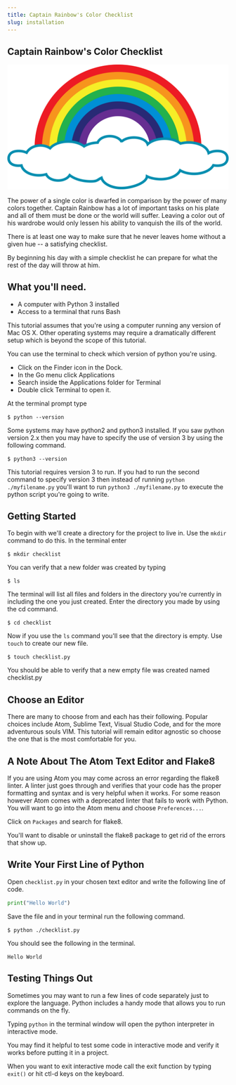 ```yaml
---
title: Captain Rainbow's Color Checklist
slug: installation
---
```

## Captain Rainbow's Color Checklist

![](the-truth-about-rainbows.jpg)

The power of a single color is dwarfed in comparison by the power of many colors together. Captain Rainbow has a lot of important tasks on his plate and all of them must be done or the world will suffer. Leaving a color out of his wardrobe would only lessen his ability to vanquish the ills of the world.

There is at least one way to make sure that he never leaves home without a given hue -- a satisfying checklist.

By beginning his day with a simple checklist he can prepare for what the rest of the day will throw at him.

## What you'll need.

* A computer with Python 3 installed
* Access to a terminal that runs Bash

This tutorial assumes that you're using a computer running any version of Mac OS X. Other operating systems may require a dramatically different setup which is beyond the scope of this tutorial.

You can use the terminal to check which version of python you're using.
* Click on the Finder icon in the Dock.
* In the Go menu click Applications
* Search inside the Applications folder for Terminal
* Double click Terminal to open it.

At the terminal prompt type
```
$ python --version
```

Some systems may have python2 and python3 installed. If you saw python version 2.x then you may have to specify the use of version 3 by using the following command.

```
$ python3 --version
```

This tutorial requires version 3 to run. If you had to run the second command to specify version 3 then instead of running ```python ./myfilename.py``` you'll want to run ```python3 ./myfilename.py``` to execute the python script you're going to write.

##  Getting Started
To begin with we'll create a directory for the project to live in. Use the `mkdir` command to do this.
In the terminal enter

```
$ mkdir checklist
```

You can verify that a new folder was created by typing

```
$ ls
```

The terminal will list all files and folders in the directory you're currently in including the one you just created. Enter the directory you made by using the cd command.

```
$ cd checklist
```

Now if you use the `ls` command you'll see that the directory is empty. Use ```touch``` to create our new file.

```
$ touch checklist.py
```
You should be able to verify that a new empty file was created named checklist.py

## Choose an Editor

There are many to choose from and each has their following. Popular choices include Atom, Sublime Text, Visual Studio Code, and for the more adventurous souls VIM. This tutorial will remain editor agnostic so choose the one that is the most comfortable for you.

## A Note About The Atom Text Editor and Flake8
If you are using Atom you may come across an error regarding the flake8 linter. A linter just goes through and verifies that your code has the proper formatting and syntax and is very helpful when it works. For some reason however Atom comes with a deprecated linter that fails to work with Python. You will want to go into the Atom menu and choose `Preferences...`.

Click on `Packages` and search for flake8.

You'll want to disable or uninstall the flake8 package to get rid of the errors that show up.


## Write Your First Line of Python

Open `checklist.py` in your chosen text editor and write the following line of code.

```python
print("Hello World")
```
Save the file and in your terminal run the following command.

```
$ python ./checklist.py
```

You should see the following in the terminal.

```
Hello World
```

## Testing Things Out
Sometimes you may want to run a few lines of code separately just to explore the language. Python includes a handy mode that allows you to run commands on the fly.

Typing `python` in the terminal window will open the python interpreter in interactive mode.

You may find it helpful to test some code in interactive mode and verify it works before putting it in a project.

When you want to exit interactive mode call the exit function by typing `exit()` or hit ctl-d keys on the keyboard.
